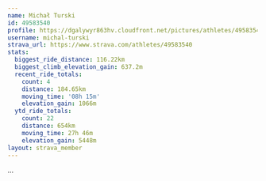 ```yaml
---
name: Michał Turski
id: 49583540
profile: https://dgalywyr863hv.cloudfront.net/pictures/athletes/49583540/14729338/1/large.jpg
username: michal-turski
strava_url: https://www.strava.com/athletes/49583540
stats:
  biggest_ride_distance: 116.22km
  biggest_climb_elevation_gain: 637.2m
  recent_ride_totals:
    count: 4
    distance: 184.65km
    moving_time: '08h 15m'
    elevation_gain: 1066m
  ytd_ride_totals:
    count: 22
    distance: 654km
    moving_time: 27h 46m
    elevation_gain: 5448m
layout: strava_member
--- 
```

...
